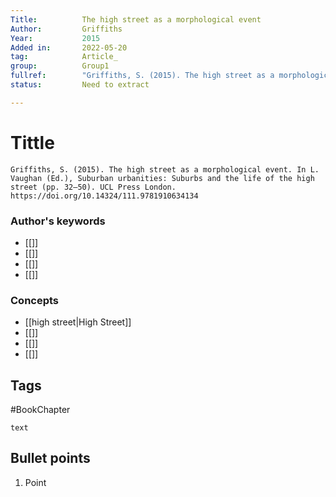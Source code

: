 ```yaml
---
Title: 			The high street as a morphological event
Author:			Griffiths
Year:			2015
Added in:		2022-05-20
tag:			Article_
group:			Group1
fullref: 		"Griffiths, S. (2015). The high street as a morphological event. In L. Vaughan (Ed.), Suburban urbanities: Suburbs and the life of the high street (pp. 32–50). UCL Press London. https://doi.org/10.14324/111.9781910634134"
status:			Need to extract

---
```


# Tittle 
```ad-quote
Griffiths, S. (2015). The high street as a morphological event. In L. Vaughan (Ed.), Suburban urbanities: Suburbs and the life of the high street (pp. 32–50). UCL Press London. https://doi.org/10.14324/111.9781910634134
```
### Author's keywords
- [[]]
- [[]]
- [[]]
- [[]]
### Concepts
- [[high street|High Street]]
- [[]]
- [[]]
- [[]]
## Tags
#BookChapter

```ad-abstract
text
```

## Bullet points
1. Point
